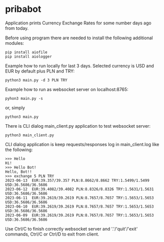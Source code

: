 # pribabot

Application prints Currency Exchange Rates for some number days ago from today.

Before using program there are needed to install the following additional modules:

    pip install aiofile
    pip install aiologger

Example how to run locally for last 3 days. Selected currency is USD and EUR by default plus PLN and TRY:

    python3 main.py -d 3 PLN TRY

Example how to run as websocket server on localhost:8765:

    pyhon3 main.py -s

or, simply

    python3 main.py

There is CLI dialog main_client.py application to test websocket server:

    python3 main_client.py

CLI dialog application is keep requests/responses log in main_client.log like the following:

    >>> Hello
    Hi!
    >>> Hello Bot!
    Hello, Bot!!
    >>> exchange 5 PLN TRY
    2023-06-13	EUR:39.357/39.357 PLN:8.8662/8.8662 TRY:1.5499/1.5499 USD:36.5686/36.5686
    2023-06-12	EUR:39.4082/39.4082 PLN:8.8326/8.8326 TRY:1.5631/1.5631 USD:36.5686/36.5686
    2023-06-11	EUR:39.2619/39.2619 PLN:8.7657/8.7657 TRY:1.5653/1.5653 USD:36.5686/36.5686
    2023-06-10	EUR:39.2619/39.2619 PLN:8.7657/8.7657 TRY:1.5653/1.5653 USD:36.5686/36.5686
    2023-06-09	EUR:39.2619/39.2619 PLN:8.7657/8.7657 TRY:1.5653/1.5653 USD:36.5686/36.5686

Use Ctrl/C to finish correctly websocket server and '.'/'quit'/'exit' commands, Ctrl/C or Ctrl/D to exit from client.
